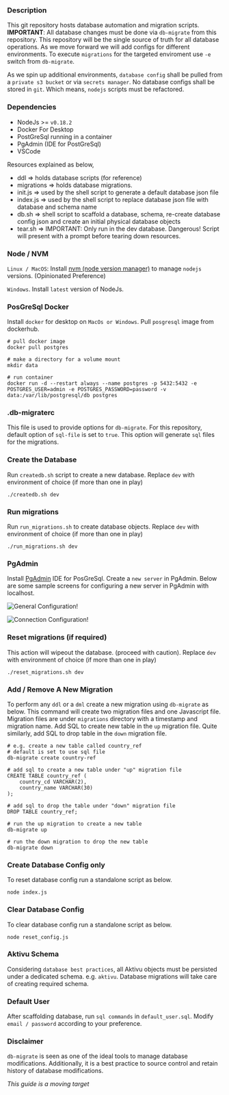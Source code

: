 
### **Description**

This git repository hosts database automation and migration scripts. **IMPORTANT**: All database changes must be done via `db-migrate` from this repository. This repository will be the single source of truth for all database operations. As we move forward we will add configs for different environments. To execute `migrations` for the targeted enviroment use `-e` switch from `db-migrate`.

As we spin up additional environments, `database config` shall be pulled from a `private s3 bucket` or via `secrets manager`. No database configs shall be stored in `git`. Which means, `nodejs` scripts must be refactored. 

### Dependencies 

* NodeJs >= `v0.18.2` 
* Docker For Desktop 
* PostGreSql running in a container 
* PgAdmin (IDE for PostGreSql) 
* VSCode

Resources explained as below,

* ddl => holds database scripts (for reference)
* migrations => holds database migrations.
* init.js => used by the shell script to generate a default database json file
* index.js => used by the shell script to replace database json file with database and schema name 
* db.sh => shell script to scaffold a database, schema, re-create database config json and create an initial physical database objects
* tear.sh => IMPORTANT: Only run in the dev database. Dangerous! Script will present with a prompt before tearing down resources.

### Node / NVM

`Linux / MacOS`: Install [nvm (node version manager)](https://github.com/nvm-sh/nvm) to manage `nodejs` versions. (Opinionated Preference) 

`Windows`. Install `latest` version of NodeJs. 

### PosGreSql Docker

Install `docker` for desktop on `MacOs or Windows`. Pull `posgresql` image from dockerhub. 

```
# pull docker image
docker pull postgres

# make a directory for a volume mount
mkdir data 

# run container 
docker run -d --restart always --name postgres -p 5432:5432 -e POSTGRES_USER=admin -e POSTGRES_PASSWORD=password -v data:/var/lib/postgresql/db postgres

```

### .db-migraterc

This file is used to provide options for `db-migrate`. For this repository, default option of `sql-file` is set to `true`. This option will generate `sql` files for the migrations. 


### Create the Database

Run `createdb.sh` script to create a new database. Replace `dev` with environment of choice (if more than one in play)

```
./createdb.sh dev
```

### Run migrations

Run `run_migrations.sh` to create database objects. Replace `dev` with environment of choice (if more than one in play)

```
./run_migrations.sh dev 
```

### PgAdmin 

Install [PgAdmin](https://www.pgadmin.org/) IDE for PosGreSql. Create a `new server` in PgAdmin. Below are some sample screens for configuring a new server in PgAdmin with localhost.

![General Configuration!](/images/local_server.png "General Configuration")


![Connection Configuration!](/images/local_connection.png "Connection Configuration")

### Reset migrations (if required)

This action will wipeout the database. (proceed with caution). Replace `dev` with environment of choice (if more than one in play)

```
./reset_migrations.sh dev
```

### Add / Remove A New Migration 

To perform any `ddl` or a `dml` create a new migration using `db-migrate` as below. This command will create two migration files and one Javascript file. Migration files are under `migrations` directory with a timestamp and migration name. Add SQL to create new table in the `up` migration file. Quite similarly, add SQL to drop table in the `down` migration file. 

```
# e.g. create a new table called country_ref 
# default is set to use sql file
db-migrate create country-ref

# add sql to create a new table under "up" migration file 
CREATE TABLE country_ref (
    country_cd VARCHAR(2),
    country_name VARCHAR(30)
);

# add sql to drop the table under "down" migration file 
DROP TABLE country_ref;

# run the up migration to create a new table
db-migrate up 

# run the down migration to drop the new table
db-migrate down
```


### Create Database Config only

To reset database config run a standalone script as below.

```
node index.js
```

### Clear Database Config

To clear database config run a standalone script as below.

```
node reset_config.js
```

### Aktivu Schema

Considering `database best practices`, all Aktivu objects must be persisted under a dedicated schema. e.g. `aktivu`. Database migrations will take care of creating required schema. 

### Default User 

After scaffolding database, run `sql commands` in `default_user.sql`. Modify `email / password` according to your preference. 

### Disclaimer

`db-migrate` is seen as one of the ideal tools to manage database modifications. Additionally, it is a best practice to source control and retain history of database modifications. 

*This guide is a moving target*




